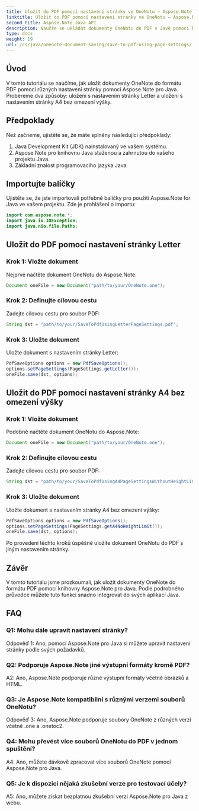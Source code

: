 ```yaml
---
title: Uložit do PDF pomocí nastavení stránky ve OneNotu – Aspose.Note
linktitle: Uložit do PDF pomocí nastavení stránky ve OneNotu – Aspose.Note
second_title: Aspose.Note Java API
description: Naučte se ukládat dokumenty OneNotu do PDF v Javě pomocí knihovny Aspose.Note. Podrobný průvodce s příklady kódu pro různá nastavení stránky.
type: docs
weight: 19
url: /cs/java/onenote-document-saving/save-to-pdf-using-page-settings/
---
```

## Úvod

V tomto tutoriálu se naučíme, jak uložit dokumenty OneNote do formátu PDF pomocí různých nastavení stránky pomocí Aspose.Note pro Java. Probereme dva způsoby: uložení s nastavením stránky Letter a uložení s nastavením stránky A4 bez omezení výšky.

## Předpoklady

Než začneme, ujistěte se, že máte splněny následující předpoklady:

1. Java Development Kit (JDK) nainstalovaný ve vašem systému.
2. Aspose.Note pro knihovnu Java staženou a zahrnutou do vašeho projektu Java.
3. Základní znalost programovacího jazyka Java.

## Importujte balíčky

Ujistěte se, že jste importovali potřebné balíčky pro použití Aspose.Note for Java ve vašem projektu. Zde je prohlášení o importu:

```java
import com.aspose.note.*;
import java.io.IOException;
import java.nio.file.Paths;
```

## Uložit do PDF pomocí nastavení stránky Letter

### Krok 1: Vložte dokument

Nejprve načtěte dokument OneNotu do Aspose.Note:

```java
Document oneFile = new Document("path/to/your/OneNote.one");
```

### Krok 2: Definujte cílovou cestu

Zadejte cílovou cestu pro soubor PDF:

```java
String dst = "path/to/your/SaveToPdfUsingLetterPageSettings.pdf";
```

### Krok 3: Uložte dokument

Uložte dokument s nastavením stránky Letter:

```java
PdfSaveOptions options = new PdfSaveOptions();
options.setPageSettings(PageSettings.getLetter());
oneFile.save(dst, options);
```

## Uložit do PDF pomocí nastavení stránky A4 bez omezení výšky

### Krok 1: Vložte dokument

Podobně načtěte dokument OneNotu do Aspose.Note:

```java
Document oneFile = new Document("path/to/your/OneNote.one");
```

### Krok 2: Definujte cílovou cestu

Zadejte cílovou cestu pro soubor PDF:

```java
String dst = "path/to/your/SaveToPdfUsingA4PageSettingsWithoutHeightLimit.pdf";
```

### Krok 3: Uložte dokument

Uložte dokument s nastavením stránky A4 bez omezení výšky:

```java
PdfSaveOptions options = new PdfSaveOptions();
options.setPageSettings(PageSettings.getA4NoHeightLimit());
oneFile.save(dst, options);
```

Po provedení těchto kroků úspěšně uložíte dokument OneNotu do PDF s jiným nastavením stránky.

## Závěr

V tomto tutoriálu jsme prozkoumali, jak uložit dokumenty OneNote do formátu PDF pomocí knihovny Aspose.Note pro Java. Podle podrobného průvodce můžete tuto funkci snadno integrovat do svých aplikací Java.

## FAQ

### Q1: Mohu dále upravit nastavení stránky?

Odpověď 1: Ano, pomocí Aspose.Note pro Java si můžete upravit nastavení stránky podle svých požadavků.

### Q2: Podporuje Aspose.Note jiné výstupní formáty kromě PDF?

A2: Ano, Aspose.Note podporuje různé výstupní formáty včetně obrázků a HTML.

### Q3: Je Aspose.Note kompatibilní s různými verzemi souborů OneNotu?

Odpověď 3: Ano, Aspose.Note podporuje soubory OneNote z různých verzí včetně .one a .onetoc2.

### Q4: Mohu převést více souborů OneNotu do PDF v jednom spuštění?

A4: Ano, můžete dávkově zpracovat více souborů OneNote pomocí Aspose.Note pro Java.

### Q5: Je k dispozici nějaká zkušební verze pro testovací účely?

A5: Ano, můžete získat bezplatnou zkušební verzi Aspose.Note pro Java z webu.
